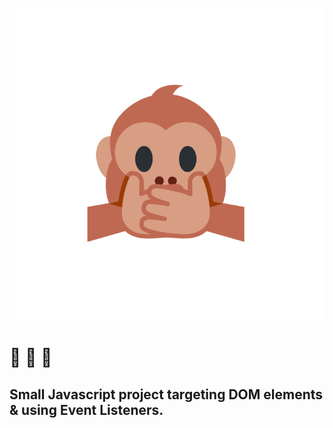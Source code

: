 ![](https://github.com/cba0311/No-Evil/blob/master/No-Evil_Thumbnail.png)

# 🙊 🙉 🙈

## Small Javascript project targeting DOM elements & using Event Listeners.
